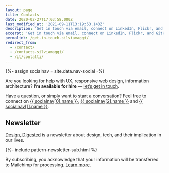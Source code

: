 ```yaml
---
layout: page
title: Contacts
date: 2020-02-27T17:03:58.000Z
last_modified_at: '2021-09-11T13:19:53.143Z'
description: 'Get in touch via email, connect on LinkedIn, Flickr, and GitHub. You can also subscribe to my RSS feed or newsletter.'
excerpt: 'Get in touch via email, connect on LinkedIn, Flickr, and GitHub. You can also subscribe to my RSS feed or newsletter.'
permalink: /get-in-touch-silviamaggi/
redirect_from:
  - /contact/
  - /contacts-silviamaggi/
  - /it/contatti/
---
```

{%- assign socialnav = site.data.nav-social -%}

<p class="lead">Are you looking for help with UX, responsive web design, information architecture? <strong>I&rsquo;m available for hire</strong> — <a href="mailto:contacts@silviamaggidesign.com" title="Email me">let&rsquo;s get in touch</a>.</p>

Have a question, or simply want to start a conversation? Feel free to connect on <a href="{{ socialnav[0].link }}" rel="me">{{ socialnav[0].name }}</a>, <a href="{{ socialnav[2].link }}" rel="me">{{ socialnav[2].name }}</a> and <a href="{{ socialnav[1].link }}" rel="me">{{ socialnav[1].name }}</a>.

<h2>Newsletter</h2>

<p><a href="/design-inspiration-newsletter-silvia-maggi/">Design, Digested</a> is a newsletter about design, tech, and their implication in our lives.</p>

{%- include pattern-newsletter-sub.html %}

<p class="small">By subscribing, you acknowledge that your information will be transferred to Mailchimp for processing. <a href="/privacy-policy/#newsletter-privacy">Learn more</a>.</p>
